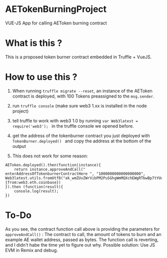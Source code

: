 # AETokenBurningProject
VUE-JS App for calling AEToken burning contract 

# What is this ? #
This is a proposed token burner contract embedded in Truffle + VueJS.

# How to use this ? #
1. When running ```truffle migrate --reset```, an instance of the AEToken contract is deployed, with 100 Tokens preassigned to the ```msg.sender```.

2. run ```truffle console``` (make sure web3 1.xx is installed in the node project)

3.  tell truffle to work with web3 1.0 by running ```var Web3latest = require('web3'); ``` in the truffle console we opened before.

4. get the address of the tokenburner contract you just deployed with ```TokenBurner.deployed() ``` and copy the address at the bottom of the output

5. This does not work for some reason: 

```
AEToken.deployed().then(function(instance){
    return instance.approveAndCall(" enterAddressOfTokenburnerContractHere ", "1000000000000000000", Web3latest.utils.fromUtf8("ak_wmZUvZWrVibPM2PuSGhgWmMQXchEWgRTbwBp7tYUcPyBYHnpR"), {from:web3.eth.coinbase})
}).then (function(result){
    console.log(result);
}) 
```

# To-Do #

As you see, the contract function call above is providing the parameters for ```approveAndCall()``` : The contract to call, the amount of tokens to burn and an example AE wallet address, passed as bytes.
The function call is reverting, and I didn't habe the time yet to figure out why. Possible solution: Use JS EVM in Remix and debug.
